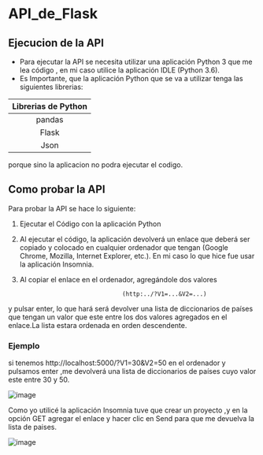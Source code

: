# API_de_Flask

## Ejecucion de la API
- Para ejecutar la API se necesita utilizar una aplicación Python 3 que me lea código , en mi caso utilice la aplicación IDLE (Python 3.6). 
- Es Importante, que la aplicación Python que se va a utilizar tenga las siguientes librerias:

|  Librerias de Python |
| :------------: |
|pandas|
| Flask |
| Json |

porque sino la aplicacion no podra ejecutar el codigo.

## Como probar la API
 Para probar la API se hace lo siguiente: 
 1. Ejecutar el Código con la aplicación Python
 2. Al ejecutar el código, la aplicación devolverá un enlace que deberá ser copiado y colocado en cualquier ordenador que tengan (Google Chrome, Mozilla, Internet Explorer, etc.). En mi caso lo que hice fue usar la aplicación Insomnia. 
 3. Al copiar el enlace en el ordenador, agregándole dos valores 
 
                                     (http:../?V1=...&V2=...) 
 
 y pulsar enter, lo que hará será devolver una lista de diccionarios de países que tengan un valor que este entre los dos valores agregados en el enlace.La lista estara ordenada en orden descendente.
 ### Ejemplo
 si tenemos http://localhost:5000/?V1=30&V2=50 en el ordenador y pulsamos enter ,me devolverá una lista de diccionarios de países cuyo valor este entre 30 y 50. 

   ![image](https://user-images.githubusercontent.com/84295373/118706114-6127d800-b7ef-11eb-9e75-76a69bb8a493.png)
   
 Como yo utilicé la aplicación Insomnia tuve que crear un proyecto ,y en la opción GET agregar el enlace y hacer clic en Send para que me devuelva la lista de paises.
 
   ![image](https://user-images.githubusercontent.com/84295373/118707000-65082a00-b7f0-11eb-880f-6fc0fc9dd91b.png)

